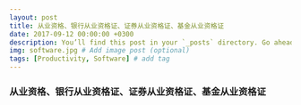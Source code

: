 ```yaml
---
layout: post
title: 从业资格、银行从业资格证、证券从业资格证、基金从业资格证
date: 2017-09-12 00:00:00 +0300
description: You’ll find this post in your `_posts` directory. Go ahead and edit it and re-build the site to see your changes. # Add post description (optional)
img: software.jpg # Add image post (optional)
tags: [Productivity, Software] # add tag
---
```



### 从业资格、银行从业资格证、证券从业资格证、基金从业资格证
